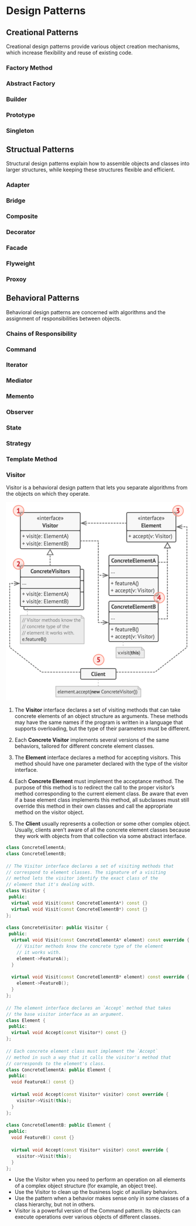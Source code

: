 # Design Patterns

## Creational Patterns

Creational design patterns provide various object creation mechanisms, which increase flexibility and reuse of existing code.

### Factory Method

### Abstract Factory

### Builder

### Prototype

### Singleton

## Structual Patterns

Structural design patterns explain how to assemble objects and classes into larger structures, while keeping these structures flexible and efficient.

### Adapter

### Bridge

### Composite

### Decorator

### Facade

### Flyweight

### Proxoy

## Behavioral Patterns

Behavioral design patterns are concerned with algorithms and the assignment of responsibilities between objects.

### Chains of Responsibility

### Command

### Iterator

### Mediator

### Memento

### Observer

### State

### Strategy

### Template Method

### Visitor

Visitor is a behavioral design pattern that lets you separate algorithms from the objects on which they operate.

![Visitor Structure](design_patterns/visitor.png)

1. The **Visitor** interface declares a set of visiting methods that can take concrete elements of an object structure as arguments. These methods may have the same names if the program is written in a language that supports overloading, but the type of their parameters must be different.

2. Each **Concrete Visitor** implements several versions of the same behaviors, tailored for different concrete element classes.

3. The **Element** interface declares a method for accepting visitors. This method should have one parameter declared with the type of the visitor interface.

4. Each **Concrete Element** must implement the acceptance method. The purpose of this method is to redirect the call to the proper visitor’s method corresponding to the current element class. Be aware that even if a base element class implements this method, all subclasses must still override this method in their own classes and call the appropriate method on the visitor object.

5. The **Client** usually represents a collection or some other complex object. Usually, clients aren’t aware of all the concrete element classes because they work with objects from that collection via some abstract interface.

```cpp
class ConcreteElementA;
class ConcreteElementB;

// The Visitor interface declares a set of visiting methods that
// correspond to element classes. The signature of a visiting
// method lets the visitor identify the exact class of the
// element that it's dealing with.
class Visitor {
 public:
  virtual void Visit(const ConcreteElementA*) const {}
  virtual void Visit(const ConcreteElementB*) const {}
};

class ConcreteVisitor: public Visitor {
 public:
  virtual void Visit(const ConcreteElementA* element) const override {
    // Visitor methods know the concrete type of the element
    // it works with.
    element->FeatureA();
  }

  virtual void Visit(const ConcreteElementB* element) const override {
    element->FeatureB();
  }
};

// The element interface declares an `Accept` method that takes
// the base visitor interface as an argument.
class Element {
 public:
  virtual void Accept(const Visitor*) const {}
};

// Each concrete element class must implement the `Accept`
// method in such a way that it calls the visitor's method that
// corresponds to the element's class.
class ConcreteElementA: public Element {
 public:
  void FeatureA() const {}

  virtual void Accept(const Visitor* visitor) const override {
    visitor->Visit(this);
  }
};

class ConcreteElementB: public Element {
 public:
  void FeatureB() const {}

  virtual void Accept(const Visitor* visitor) const override {
    visitor->Visit(this);
  }
};
```

* Use the Visitor when you need to perform an operation on all elements of a complex object structure (for example, an object tree).
* Use the Visitor to clean up the business logic of auxiliary behaviors.
* Use the pattern when a behavior makes sense only in some classes of a class hierarchy, but not in others.
* Visitor is a powerful version of the Command pattern. Its objects can execute operations over various objects of different classes.
